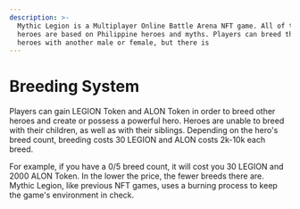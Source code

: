 ```yaml
---
description: >-
  Mythic Legion is a Multiplayer Online Battle Arena NFT game. All of the game's
  heroes are based on Philippine heroes and myths. Players can breed their
  heroes with another male or female, but there is
---
```


# Breeding System

Players can gain LEGION Token and ALON Token in order to breed other heroes and create or possess a powerful hero. Heroes are unable to breed with their children, as well as with their siblings. Depending on the hero's breed count, breeding costs 30 LEGION and ALON costs 2k-10k each breed.

For example, if you have a 0/5 breed count, it will cost you 30 LEGION and 2000 ALON Token. In the lower the price, the fewer breeds there are. Mythic Legion, like previous NFT games, uses a burning process to keep the game's environment in check.
